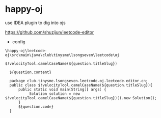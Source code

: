 # happy-oj

use IDEA plugin to dig into ojs

https://github.com/shuzijun/leetcode-editor 

* config
``` 
\happy-oj\leetcode-oj\src\main\java\club\tinysme\lsongseven\leetcode\oj
```
```
$!velocityTool.camelCaseName(${question.titleSlug})
```
```
  ${question.content}
  
  package club.tinysme.lsongseven.leetcode.oj.leetcode.editor.cn;
  public class $!velocityTool.camelCaseName(${question.titleSlug}){
      public static void main(String[] args) {
           Solution solution = new $!velocityTool.camelCaseName(${question.titleSlug})().new Solution();
      }
      ${question.code}
  }
```